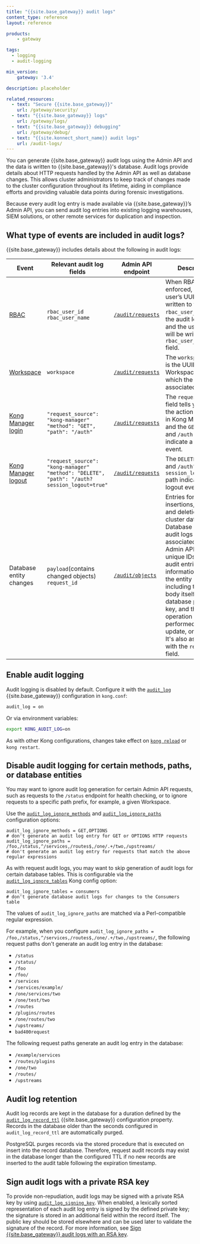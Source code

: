 ```yaml
---
title: "{{site.base_gateway}} audit logs"
content_type: reference
layout: reference

products:
    - gateway

tags:
  - logging
  - audit-logging

min_version:
    gateway: '3.4'

description: placeholder

related_resources:
  - text: "Secure {{site.base_gateway}}"
    url: /gateway/security/
  - text: "{{site.base_gateway}} logs"
    url: /gateway/logs/
  - text: "{{site.base_gateway}} debugging"
    url: /gateway/debug/
  - text: "{{site.konnect_short_name}} audit logs"
    url: /audit-logs/
---
```


You can generate {{site.base_gateway}} audit logs using the Admin API and the data is written to {{site.base_gateway}}'s database. Audit logs provide details about HTTP requests handled by the Admin API as well as database changes. This allows cluster administrators to keep track of changes made to the cluster configuration throughout its lifetime, aiding in compliance efforts and providing valuable data points during forensic investigations. 

Because every audit log entry is made available via {{site.base_gateway}}’s Admin API, you can send audit log entries into existing logging warehouses, SIEM solutions, or other remote services for duplication and inspection.

## What type of events are included in audit logs?

{{site.base_gateway}} includes details about the following in audit logs:

| Event | Relevant audit log fields | Admin API endpoint | Description |
|-------|------------------|--------------------|-------------|
| [RBAC](/gateway/entities/rbac/) | `rbac_user_id`<br>`rbac_user_name` | [`/audit/requests`](/api/gateway/admin-ee/#/operations/get-audit-requests) | When RBAC is enforced, the RBAC user’s UUID will be written to the `rbac_user_id` field in the audit log entry, and the username will be written to the `rbac_user_name` field. |
| [Workspace](/gateway/entities/workspace/) | `workspace` | [`/audit/requests`](/api/gateway/admin-ee/#/operations/get-audit-requests) | The `workspace` field is the UUID of the Workspace with which the request is associated. |
| [Kong Manager login](/gateway/kong-manager/) | `"request_source": "kong-manager"`<br>`"method": "GET", "path": "/auth"` | [`/audit/requests`](/api/gateway/admin-ee/#/operations/get-audit-requests) | The `request_source` field tells you that the action occurred in Kong Manager, and the `GET` method and `/auth` path indicate a login event. |
| [Kong Manager logout](/gateway/kong-manager/) | `"request_source": "kong-manager"`<br>`"method": "DELETE", "path": "/auth?session_logout=true"` | [`/audit/requests`](/api/gateway/admin-ee/#/operations/get-audit-requests) | The `DELETE` method and `/auth?session_logout=true` path indicate a logout event. |
| Database entity changes | `payload`(contains changed objects)<br>`request_id` | [`/audit/objects`](/api/gateway/admin-ee/#/operations/get-audit-objects) | Entries for all insertions, updates, and deletions to the cluster database. Database update audit logs are also associated with Admin API request unique IDs. Object audit entries contain information about the entity updated, including the entity body itself, its database primary key, and the type of operation performed (create, update, or delete). It's also associated with the `request_id` field. |

## Enable audit logging

Audit logging is disabled by default. Configure it with the [`audit_log`](/gateway/configuration/#audit_log) {{site.base_gateway}} configuration in `kong.conf`:

```bash
audit_log = on
```

Or via environment variables:

```bash
export KONG_AUDIT_LOG=on
```

As with other Kong configurations, changes take effect on [`kong reload`](/how-to/restart-kong-gateway-container/) or `kong restart`.

## Disable audit logging for certain methods, paths, or database entities

You may want to ignore audit log generation for certain Admin API
requests, such as requests to the `/status` endpoint for
health checking, or to ignore requests to a specific path prefix, for example, a given Workspace.

Use the [`audit_log_ignore_methods`](/gateway/configuration/#audit_log_ignore_methods) and
[`audit_log_ignore_paths`](/gateway/configuration/#audit_log_ignore_paths) configuration options:

```
audit_log_ignore_methods = GET,OPTIONS
# don't generate an audit log entry for GET or OPTIONS HTTP requests
audit_log_ignore_paths = /foo,/status,^/services,/routes$,/one/.+/two,/upstreams/
# don't generate an audit log entry for requests that match the above regular expressions
```

As with request audit logs, you may want to skip generation of audit logs
for certain database tables. This is configurable via the
[`audit_log_ignore_tables`](/gateway/configuration/#audit_log_ignore_tables) Kong config option:

```
audit_log_ignore_tables = consumers
# don't generate database audit logs for changes to the Consumers table
```


The values of `audit_log_ignore_paths` are matched via a Perl-compatible regular expression.

For example, when you configure `audit_log_ignore_paths = /foo,/status,^/services,/routes$,/one/.+/two,/upstreams/`, 
the following request paths don't generate an audit log entry in the database:

- `/status`
- `/status/`
- `/foo`
- `/foo/`
- `/services`
- `/services/example/`
- `/one/services/two`
- `/one/test/two`
- `/routes`
- `/plugins/routes`
- `/one/routes/two`
- `/upstreams/`
- `bad400request`

The following request paths generate an audit log entry in the database:

- `/example/services`
- `/routes/plugins`
- `/one/two`
- `/routes/`
- `/upstreams`


## Audit log retention

Audit log records are kept in the database for a duration defined by the
[`audit_log_record_ttl`](/gateway/configuration/#audit_log_record_ttl)
{{site.base_gateway}} configuration property. Records in the database older than the seconds configured in `audit_log_record_ttl` are automatically purged.

PostgreSQL purges records via the stored procedure that is executed on insert into the 
record database.
Therefore, request audit records may exist in the database longer than the configured TTL 
if no new records are inserted to the audit table following the expiration timestamp.

## Sign audit logs with a private RSA key

To provide non-repudiation, audit logs may be signed with a private RSA key by using [`audit_log_signing_key`](/gateway/configuration/#audit_log_signing_key). When
enabled, a lexically sorted representation of each audit log entry is signed by
the defined private key; the signature is stored in an additional field within
the record itself. The public key should be stored elsewhere and can be used
later to validate the signature of the record. For more information, see [Sign {{site.base_gateway}} audit logs with an RSA key](/how-to/sign-gateway-audit-logs/).


